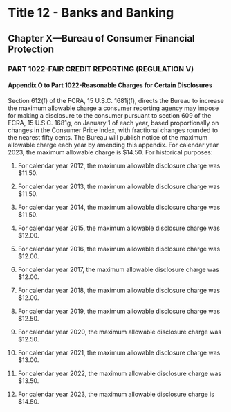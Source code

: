 
# Title 12 - Banks and Banking
## Chapter X—Bureau of Consumer Financial Protection
### PART 1022-FAIR CREDIT REPORTING (REGULATION V)
#### Appendix O to Part 1022-Reasonable Charges for Certain Disclosures

Section 612(f) of the FCRA, 15 U.S.C. 1681j(f), directs the Bureau to increase the maximum allowable charge a consumer reporting agency may impose for making a disclosure to the consumer pursuant to section 609 of the FCRA, 15 U.S.C. 1681g, on January 1 of each year, based proportionally on changes in the Consumer Price Index, with fractional changes rounded to the nearest fifty cents. The Bureau will publish notice of the maximum allowable charge each year by amending this appendix. For calendar year 2023, the maximum allowable charge is $14.50. For historical purposes:

1. For calendar year 2012, the maximum allowable disclosure charge was $11.50.

2. For calendar year 2013, the maximum allowable disclosure charge was $11.50.

3. For calendar year 2014, the maximum allowable disclosure charge was $11.50.

4. For calendar year 2015, the maximum allowable disclosure charge was $12.00.

5. For calendar year 2016, the maximum allowable disclosure charge was $12.00.

6. For calendar year 2017, the maximum allowable disclosure charge was $12.00.

7. For calendar year 2018, the maximum allowable disclosure charge was $12.00.

8. For calendar year 2019, the maximum allowable disclosure charge was $12.50.

9. For calendar year 2020, the maximum allowable disclosure charge was $12.50.

10. For calendar year 2021, the maximum allowable disclosure charge was $13.00.

11. For calendar year 2022, the maximum allowable disclosure charge was $13.50.

12. For calendar year 2023, the maximum allowable disclosure charge is $14.50.
